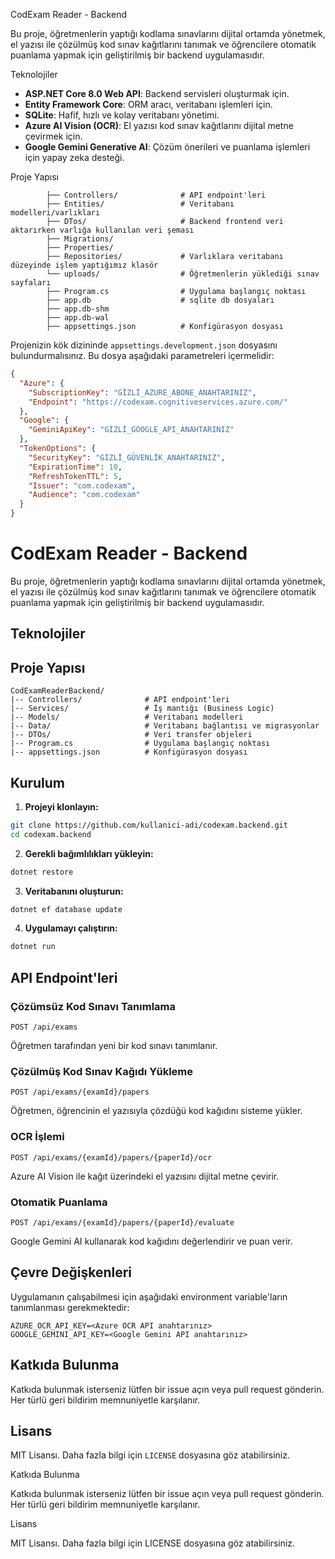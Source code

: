 CodExam Reader - Backend

Bu proje, öğretmenlerin yaptığı kodlama sınavlarını dijital ortamda yönetmek, el yazısı ile çözülmüş kod sınav kağıtlarını tanımak ve öğrencilere otomatik puanlama yapmak için geliştirilmiş bir backend uygulamasıdır.

Teknolojiler

- **ASP.NET Core 8.0 Web API**: Backend servisleri oluşturmak için.
- **Entity Framework Core**: ORM aracı, veritabanı işlemleri için.
- **SQLite**: Hafif, hızlı ve kolay veritabanı yönetimi.
- **Azure AI Vision (OCR)**: El yazısı kod sınav kağıtlarını dijital metne çevirmek için.
- **Google Gemini Generative AI**: Çözüm önerileri ve puanlama işlemleri için yapay zeka desteği.

Proje Yapısı

```
        ├── Controllers/              # API endpoint'leri
        ├── Entities/                 # Veritabanı modelleri/varlıkları
        ├── DTos/                     # Backend frontend veri aktarırken varlığa kullanılan veri şeması
        ├── Migrations/      
        ├── Properties/    
        ├── Repositories/             # Varlıklara veritabanı düzeyinde işlem yaptığımız klasör
        └── uploads/                  # Öğretmenlerin yüklediği sınav sayfaları
        ├── Program.cs                # Uygulama başlangıç noktası
        ├── app.db                    # sqlite db dosyaları
        ├── app.db-shm
        ├── app.db-wal
        ├── appsettings.json          # Konfigürasyon dosyası
```


Projenizin kök dizininde `appsettings.development.json` dosyasını bulundurmalısınız. Bu dosya aşağıdaki parametreleri içermelidir:

```json
{
  "Azure": {
    "SubscriptionKey": "GİZLİ_AZURE_ABONE_ANAHTARINIZ",
    "Endpoint": "https://codexam.cognitiveservices.azure.com/"
  },
  "Google": {
    "GeminiApiKey": "GİZLİ_GOOGLE_API_ANAHTARINIZ"
  },
  "TokenOptions": {
    "SecurityKey": "GİZLİ_GÜVENLİK_ANAHTARINIZ",
    "ExpirationTime": 10,
    "RefreshTokenTTL": 5,
    "Issuer": "com.codexam",
    "Audience": "com.codexam"
  }
}
```

# CodExam Reader - Backend

Bu proje, öğretmenlerin yaptığı kodlama sınavlarını dijital ortamda yönetmek, el yazısı ile çözülmüş kod sınav kağıtlarını tanımak ve öğrencilere otomatik puanlama yapmak için geliştirilmiş bir backend uygulamasıdır.

## Teknolojiler


## Proje Yapısı

```
CodExamReaderBackend/
|-- Controllers/              # API endpoint'leri
|-- Services/                 # İş mantığı (Business Logic)
|-- Models/                   # Veritabanı modelleri
|-- Data/                     # Veritabanı bağlantısı ve migrasyonlar
|-- DTOs/                     # Veri transfer objeleri
|-- Program.cs                # Uygulama başlangıç noktası
|-- appsettings.json          # Konfigürasyon dosyası
```

## Kurulum

1. **Projeyi klonlayın:**
```bash
git clone https://github.com/kullanici-adi/codexam.backend.git
cd codexam.backend
```

2. **Gerekli bağımlılıkları yükleyin:**
```bash
dotnet restore
```

3. **Veritabanını oluşturun:**
```bash
dotnet ef database update
```

4. **Uygulamayı çalıştırın:**
```bash
dotnet run
```

## API Endpoint'leri

### Çözümsüz Kod Sınavı Tanımlama
```
POST /api/exams
```
Öğretmen tarafından yeni bir kod sınavı tanımlanır.

### Çözülmüş Kod Sınav Kağıdı Yükleme
```
POST /api/exams/{examId}/papers
```
Öğretmen, öğrencinin el yazısıyla çözdüğü kod kağıdını sisteme yükler.

### OCR İşlemi
```
POST /api/exams/{examId}/papers/{paperId}/ocr
```
Azure AI Vision ile kağıt üzerindeki el yazısını dijital metne çevirir.

### Otomatik Puanlama
```
POST /api/exams/{examId}/papers/{paperId}/evaluate
```
Google Gemini AI kullanarak kod kağıdını değerlendirir ve puan verir.

## Çevre Değişkenleri

Uygulamanın çalışabilmesi için aşağıdaki environment variable'ların tanımlanması gerekmektedir:

```
AZURE_OCR_API_KEY=<Azure OCR API anahtarınız>
GOOGLE_GEMINI_API_KEY=<Google Gemini API anahtarınız>
```

## Katkıda Bulunma

Katkıda bulunmak isterseniz lütfen bir issue açın veya pull request gönderin. Her türlü geri bildirim memnuniyetle karşılanır.

## Lisans

MIT Lisansı. Daha fazla bilgi için `LICENSE` dosyasına göz atabilirsiniz.



Katkıda Bulunma

Katkıda bulunmak isterseniz lütfen bir issue açın veya pull request gönderin. Her türlü geri bildirim memnuniyetle karşılanır.

Lisans

MIT Lisansı. Daha fazla bilgi için LICENSE dosyasına göz atabilirsiniz.
